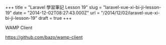 +++
title = "Laravel 學習筆記 Lesson 19"
slug = "laravel-xue-xi-bi-ji-lesson-19"
date = "2014-12-02T08:27:43.000Z"
url = "/2014/12/02/laravel-xue-xi-bi-ji-lesson-19"
draft = true
+++

WAMP Client

https://github.com/bazo/wamp-client
